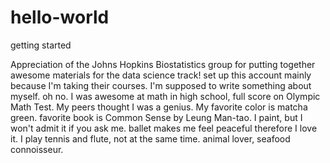 # hello-world
getting started

Appreciation of the Johns Hopkins Biostatistics group for putting together awesome materials for the data science track!
set up this account mainly because I'm taking their courses.
I'm supposed to write something about myself. oh no. I was awesome at math in high school, full score on Olympic Math Test. My peers thought I was a genius. My favorite color is matcha green. favorite book is Common Sense by Leung Man-tao. I paint, but I won't admit it if you ask me. ballet makes me feel peaceful therefore I love it. I play tennis and flute, not at the same time. animal lover, seafood connoisseur.

